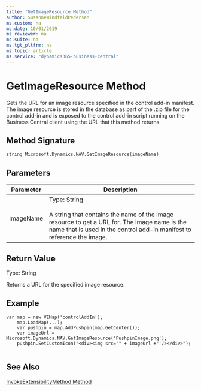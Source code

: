 ```yaml
---
title: "GetImageResource Method"
author: SusanneWindfeldPedersen
ms.custom: na
ms.date: 10/01/2019
ms.reviewer: na
ms.suite: na
ms.tgt_pltfrm: na
ms.topic: article
ms.service: "dynamics365-business-central"
---
```


# GetImageResource Method
Gets the URL for an image resource specified in the control add-in manifest. The image resource is stored in the database as part of the .zip file for the control add-in and is exposed to the control add-in script running on the Business Central client using the URL that this method returns.  
  
## Method Signature  
 `string Microsoft.Dynamics.NAV.GetImageResource(imageName)`  
  
## Parameters  
  
|Parameter|Description|  
|---------------|-----------------|  
|imageName|Type: String<br /><br /> A string that contains the name of the image resource to get a URL for. The image name is the name that is used in the control add-in manifest to reference the image.|  
  
## Return Value  
 Type: String  
  
 Returns a URL for the specified image resource.  
  
## Example  
<!--
 For a detailed code example, see [Walkthrough: Creating and Using a Client Control Add-in](Walkthrough--Creating-and-Using-a-Client-Control-Add-in.md)  -->
  
```  
var map = new VEMap('controlAddIn');  
    map.LoadMap(...);  
    var pushpin = map.AddPushpin(map.GetCenter());  
    var imageUrl = Microsoft.Dynamics.NAV.GetImageResource('PushpinImage.png');  
    pushpin.SetCustomIcon("<div><img src='" + imageUrl +"'/></div>");  
  
```  

## See Also  
 [InvokeExtensibilityMethod Method](devenv-invokeextensibility-method.md)